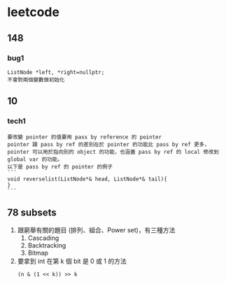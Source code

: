# leetcode
## 148
### bug1 
    ListNode *left, *right=nullptr;
    不會對兩個變數做初始化
## 10
### tech1
    要改變 pointer 的值要用 pass by reference 的 pointer
    pointer 跟 pass by ref 的差別在於 pointer 的功能比 pass by ref 更多，pointer 可以用於指向別的 object 的功能，也涵蓋 pass by ref 的 local 修改到 global var 的功能。
    以下是 pass by ref 的 pointer 的例子
    ```
    void reverselist(ListNode*& head, ListNode*& tail){
    }
    ```
## 78 subsets
1. 跟窮舉有關的題目 (排列、組合、Power set)，有三種方法
    1. Cascading
    2. Backtracking
    3. Bitmap
2. 要拿到 int 在第 k 個 bit 是 0 或 1 的方法
    ```
    (n & (1 << k)) >> k
    ```
